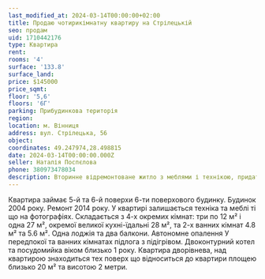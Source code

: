 ```yaml
---
last_modified_at: 2024-03-14T00:00:00+02:00
title: Продаю чотирикімнатну квартиру на Стрілецькій
seo: продам
uid: 1710442176
type: Квартира
rent:
rooms: '4'
surface: '133.8'
surface_land:
price: $145000
price_sqmt:
floor: '5,6'
floors: '6Г'
parking: Прибудинкова територія
region:
location: м. Вінниця
address: вул. Стрілецька, 56
object:
coordinates: 49.247974,28.498815
date: 2024-03-14T00:00:00.000Z
seller: Наталія Поспєлова
phone: 380973478034
description: Вторинне відремонтоване житло з меблями і технікою, придатне і готове для проживання
---
```


Квартира займає 5-й та 6-й поверхи 6-ти поверхового будинку. Будинок 2004 року. Ремонт 2014 року. У квартирі залишається техніка та меблі ті що на фотографіях. Складається з 4-х окремих кімнат: три по 12 м² і одна 27 м², окремої великої кухні-їдальні 28 м², та 2-х ванних кімнат 4.8 м² та 5.6 м². Одна лоджія та два балкони. Автономне опалення У передпокої та ванних кімнатах підлога з підігрівом. Двоконтурний котел та посудомийка віком близько 1 року. Квартира дворівнева, над квартирою знаходиться тех поверх що відноситься до квартири площею близько 20 м² та висотою 2 метри.
